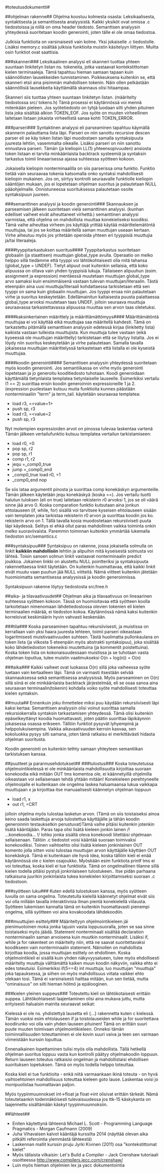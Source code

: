 #toteutusdokumentti#

##ohjelman rakenne##
Ohjelma koostuu kolmesta osasta: Leksikaalisesta, syntaktisesta ja semanttisesta analyysistä.
Kaikki yksiköt ovat omissa .c tiedostoissa ja niillä on oma header tiedosto. Semanttsen
analyysin yhteydessä suoritetaan koodin generointi, joten tälle ei ole omaa tiedostoa.

Julkisia funktioita on varsinaisesti vain kolme. Yksi jokaiselle .c tiedostolle.
Lisäksi memory.c sisältää julkisia funktioita muistin käsitelyyn liittyen. Muilta osin
funktiot ovat saattisia.

###skanneri###
Leksikaalinen analyysi eli skanneri tuottaa yhteen suuntaan linkitetyn listan ns.
tokeneita, jotka vastaavat kontekstittoman kielen terminaaleja. Tämä tapahtuu hieman
samaan tapaan kuin säännöllisten lausekkeiden tunnistaminen. Poikkeuksena kuitenkin se,
että skanneri etsii aina pisimmän mahdollisen tokenin. Näin ollen pelkästään
säännöllisiä lausekkeita käyttämällä skannaus olisi hitaampaa.

Skanneri siis tuottaa yhteen suuntaan linkitetyn listan. (määritelty tiedostossa
src/ tokens.h) Tämä prosessi ei käytännössä voi mennä mitenkään pieleen. Jos syötetiedosto
on tyhjä luodaan silti yhden pituinen lista joka sisältää alkion TOKEN_EOF.
Jos syöte on muuten virheellinen laitetaan listaan jokaista virheellistä sanaa kohti
TOKEN_ERROR.

###parseri###
Syntaktinen analyysi eli parseaminen tapahtuu käymällä skannerin palauttama lista
läpi. Parseri on niin sanottu recursive descen parser eli se käy token listan läpi
muodostaen samalla syntaksipuuta juuresta lehtiin, vasemmalta
oikealle. Lisäksi parseri on niin sanottu ennustava parseri. Tämän (ja kieliopin
LL(1) yhteensopivuuden) ansiosta token listaan ei tarvita minkäänlaista backtrack
systeemiä ja syntaksin tarkastus toimii lineaarisessa ajassa suhteessa syötteen kokoon.

Jokaisella kieliopin nonterminaalilla on siis parserissa oma funktio. Funktio tietää
vain seuraavaa tokenia katsomalla onko syntaksi mahdollisesti kieliopin mukainen.
Jos on, siirtyy kontrolli seuraavalle funktiolle kieliopin sääntöjen mukaan, jos ei
lopetetaan ohjelman suoritus ja palautetaan NULL pääohjelmalle. Onnistuneessa
suorituksessa palautetaan osoite syntaksipuun juureen.

###semanttinen analyysi ja koodin generointi###
Skannauksen ja parseamisen jälkeen suoritetaan vielä semanttinen analyysi.
(kunhan edelliset vaiheet eivät aiheuttaneet virhettä.) semanttinen analyysi varmistaa,
että ohjelma on mahdollista muuttaa konekieliseksi koodiksi. Tämä vaihe aiheuttaa
virheen jos käyttäjä yrittää käytää määrittelemätöntä muuttujaa, tai jos se koittaa
määritellä saman muuttujan useaan kertaan. Virhe aiheutuu myös jos yritetään operoida
yhteen eri tyyppisiä muuttujia ja/tai literaaleja.

####tyyppitarkastuksen suoritus####
Tyyppitarkastus suoritetaan globaalin
(ja staattisen) muuttujan global_type avulla. Operaatio on melko helppo sillä tiedämme
että tyyppi voi lähtökohtaisesti olla mitä tahansa (global_type = UNDEF). Tietyt
alipuut ovat kuitenkin sellaisia, että koko alipuussa on oltava vain yhden tyyppisiä
lukuja. Tällaiseen alipuuhun (esim. assignment ja expression) mentäessä muutetaan
muuttujan global_type arvo samaksi kuin ensimmäisenä vastaan tulevan muuttujan/literaalin.
Tästä eteenpäin aina uusi muuttuja/literaali kohdattaessa tarkistetaan että sen tyyppi
on sama kuin globaalin muuttujan. Jos tyyppi eroaa niin palautetaan virhe ja suoritus
keskeytetään. Edellämainitun kaltaisesta puusta palattaessa global_type arvoksi muutetaan
taas UNDEF, jolloin seuraava muuttuja seuraavassa tarkastettavassa alipuussa muuttaa
sen arvon taas oletetuksi.

####kaksinkertainen määrittely ja määrittämättömyys####
Määrittämätöntä muuttujaa ei voi käyttää eikä muuttujaa saa määritellä kahdesti. Tämä
on tarkastettu pitämällä semanttisen analyysin edetessä kirjaa (linkitetty lista) kaikista
vastaan tulleista muuttujista. Kun muuttuja tulee vastaan (eikä kyseessä ole muuttujan
määrittelly) tarkistetaan että se löytyy listalta. Jos ei löydy niin suoritus keskeytetään
ja virhe palautetaan. Samalla tavalla jokaisessa muuttujan määrittelyssä tarkastetaan
että listalla ei ole kyseistä muuttujaa.

####koodin generointi####
Semanttisen analyysin yhteydessä suoritetaan myös koodin generointi. Jos semantiikassa
on virhe myös generointi lopetetaan ja jo generoitu kooditiedosto tuhotaan. Koodi
generoidaan käyttämällä tietynlaista templatea tietynlaiselle lauseelle. Esimerkiksi
vertailu (1 == 2) suorittaa ensin koodin generoinnin expressioneille 1 ja 2.
(expression puolestaan kutsuu muita funktioita kunnes päästään nonterminaaliin "term"
ja term_tail. käytetään seuraavaa templatea:
 * load r3, =<value=1>
 * push sp, r3
 * load r3, =<value=2
 * push sp, r3

Nyt molempien expressioiden arvot on pinossa tulevaa laskentaa vartenä
Tämän jälkeen vertailufunktio kutsuu templatea vertailun tarkistamiseen:
 * load r0, =0
 * pop sp, r2
 * pop sp, r1
 * comp r1, r2
 * jequ =_comp0_true
 * jump =_comp0_end
 * _comp0_true load r0, =1
 * _comp0_end nop

Se siis lataa argumentit pinosta ja suorittaa comp konekäskyn argumenteille. Tämän jälkeen
käytetään jequ konekäskyä (koska ==). Jos vertailu tuotti halutun tuloksen (eli on true)
laitetaan rekisterin r0 arvoksi 1, jos se oli väärä sinne jää arvo 0. Koska comparation
funktio kutsutaan aina jonkun ehtolauseen (if, while, for) sisällä voi tarvitsee kyseisen
ehtolauseen sisään vain templaten joka tarkistaa rekisterin r0 arvon ja suorittaa koodin
jos ko. rekisterin arvo on 1. Tällä tavalla kooia muodostetaan rekursiiviseti puuta
läpi käydessä. Selitys ei ehkä ollut paras mahdollinen vaikka toiminta onkin melko
suoraviivaista. Paremmin toimnnan kuitenkin ymmärtää lukemalla tiedoston src/semantics.c

###syntaksipuu###
Syntaksipuu on rakenne, jossa jokaisella solmulla on linkit **kaikkiin mahdollisiin**
lehtiin ja alipuihin mitä kyseisestä solmusta voi lähteä. Toisin sanoen solmun linkit
vastaavat nonterminaalin predict joukkoa. Jokainen linkki on alustettu NULL pointteriksi
ja syntaksipuuta rakennettaessa linkit täytetään. On kuitenkin huomattavaa, että kaikki
linkit eivät muutu vaan puuhun jää NULL viitteitä. Nämä viitteet kuitenkin jätetään
huomioimatta semantisessa analyysissä ja koodin generoinnissa.

Syntaksipuun rakenne löytyy tiedostosta src/tree.h

##aika- ja tilavaativuudet##
Ohjelman aika ja tilavaativuus on lineaarinen suhteessa syötteen kokoon. Tässä on
huomioitavaa että syötteen koolla tarkoitetaan nimenomaan lähdetiedostossa olevien
tokenien eli kielen terminaalien määrää, ei tiedoston kokoa. Käytännössä nämä kaksi
kuitenkin korreloivat keskimäärin hyvin vahvasti keskenään.

###tila###
Koska parseaminen tapahtuu rekursiivisesti, ja muistissa on kerrallaan vain yksi haara
juuresta lehteen, toimii parseri oikeastaan logaritmisesti muistivaativuuden suhteen.
Tästä huolimatta pullonkaulana on token lista (ja viikosta 5 eteenpäin myös
abstrakti syntaksipuu), joka sisältää koko lähdetiedoston
tokeneiksi muutettuina (ja kommentit poistettuina). Koska token lista on
kokonaisuudessaan muistissa ja se tuhotaan vasta ohjelman loputtua, tulee muistin
vaatimukseksi O(n + log(n)) = O(n)

###aika###
Kaikki vaiheet ovat luokassa O(n) sillä joka vaiheessa syöte luetaan vain kertaalleen läpi.
Tämä on varmasti itsestään selvää skannauksessa sekä semanttisessa analyysissä. Myös parseaminen
on O(n) sillä siinä ei ole minkäänlaista backtrack järjestelmää, eli se osaa sanoa aina
seuraavan terminaalin(tokenin) kohdalla voiko syöte mahdollisesti toteuttaa kielen syntaksin.

##muuta##
Ennenkuin joku ihmettelee miksi puu käydään rekursiivisesti läpi kaksi kertaa:
Semanttisen analyysin olisi voinut suorittaa samalla rekursiokerralla syntaksin tarkastamisen
yhteydessä. Tämä olisi kuitenkin epäselkeyttänyt koodia huomattavasti, joten päätin
suorittaa läpikäynnin jokaisessa osassa erikseen. Tällöin funktiot pysyvät lyhyempinä
ja helppolukuisempina. Vaikka aikavaativuuden kerroin kasvaa, sen kokoluokka pysyy
silti samana, joten tämä ratkaisu ei merkittävästi hidasta ohjelman suoritusta.

Koodin generointi on kuitenkin tethty samaan yhteyteen semantiikan tarkistuksen kanssa.

##puutteet ja parannusehdotukset##
###tulostus###
Koska toteutetussa ohjelmointikielessä ei ole minkäänlaista mahdollisuutta kirjoittaa suoraan
konekoodia eikä mitään OUT tms komentoa ole, ei käännetyillä ohjelmilla oikeastaan voi sellaisenaan
tehdä yhtään mitään! Konekieleen perehtyneelle ohjelmoijalle ei kuitenkaan ole ongelma laskea haluamaansa
lukua vaikkapa muuttujaan x ja kirjoittaa itse manuaalisesti käännetyn ohjelman loppuun
 * load r1, x
 * out r1, =CRT

jolloin ohjelma myös tulostaa lasketun arvon. (Tämä on siis toistaiseksi ainoa keino saada laskettuja
arvoja tulostettua käyttäjälle ja tähän koodin generoinnin testauksetkin perustuvat)Tämä vaihe pitäisi kuitenkin jotenkin lisätä kääntäjään.
Paras tapa olisi lisätä kieleen jonkin lainen /! ...konekoodia... !/ lohko jonka sisällä oleva konekoodi
liitettäisi ohjelmaan sellaisenaan. Tällöin .c tiedostot voisi kääntää suoraan toimivaksi konekoodiksi.
Toinen vaihtoehto olisi lisätä kieleen jonkinlainen OUT komento jolla sitten voisi tulostaa muuttujan arvon
käyttäjälle käyttäen OUT konekäskyä. Tämä ei kuitenkaan ole hyvä idea, koska tällöin kieli ei enää
käytännössä ole c kielen osajoukko. Myöskään esim funktiota printf tms ei voi toteuttaa, koska kieli ei
tue funktioita. Tämä on ongelmallinen tilanne sillä kielen todella pitäisi pystyä jonkinlaiseen
tulostukeen.. Itse pidän parhaana ratkaisuna juurikin jonkinlaista tukea konekielen kirjoittamiseksi
suoraan .c tiedostoon.

###syötteen luku###
Kuten edellä tulostuksen kanssa, myös syötteen luvulla on sama ongelma. Toteutetulla kielellä käännetyt
ohjelmat eivät siis voi olla millään tavalla interaktiivisia ilman pientä konekielellä viilausta.
Syötteen lukemisen kannalta tämä on kuitenkin huomattavasti pienempi ongelma, sillä syötteen voi aina
kovakoodata lähdekoodiin.

###muuttujien esittely###
Määriteltyyn ohjelmointikieleen jäi pienimuotoinen moka jonka tajusin vasta loppusuoralla, joten se saa
sinne toistaiseksi myös jäädä. Statement nonterminaali sisältää declaration nonterminaalin saman arvoisena
kuin muutkin nonterminaalit. Lisäksi if, while ja for rakenteet on määritelty niin, että ne saavat
suoritettavaksi koodikseen vain nonterminaalin statement. Näinollen on mahdollista kirjoittaa koodia,
jossa muuttujan esittely on ehdollinen. Koska ohjelmointikieli ei sisällä kuin yhden näkyvyysalueen, tulee
myös ehdollisesti määritelty muuttuja välttämättä kaiken muun koodin näkyviin, vaikka ehto ei edes toteutuisi.
Esimerkiksi if(5==4) int muuttuja; luo muuttujan "muuttuja" joka tapauksessa, ja siihen on myös mahdollisuus
viitata vaikkei ehto olekaan tosi. Tämä ei varsinaisesti haittaa mitään, kun sen tietää, mutta "ominaisuus"
on silti hieman hölmö ja epälooginen.

###kielen yleinen suppeus###
Toteutettu kieli on lähtökotaisesti erittäin suppea. Lähtökohtaisesti laajentaminen olisi aina mukava
juttu, mutta erityisesti haluaisin mainita seuraavat seikat:

Kielessä ei ole ns. yhdistettyä lausetta
eli {...} rakennetta kuten c kielessä. Tämän vuoksi esim ehtolauseen if ja toistolauseiden while ja for
suoritettava koodirunko voi olla vain yhden lauseen pituinen! Tämä on erittäin suuri puute muuten
toimivaan ohjelmointikieleen. Onneksi tämän toiminnallisuuden toteuttaminen ei ole kovin suuri vaiva
ja teen sen varmaan viimeistään kurssin loputtua.

Ennenaikainen lopettaminen tulisi myös olla mahdollista. Tällä hetkellä ohjelman suoritus loppuu vasta
kun kontrolli päätyy ohjelmakoodin loppuun. Return lauseen toteutus ratkaisisi ongelman ja mahdollistaisi
ehdollisen suorituksen lopetuksen. Tämä on myös todella helppo toteuttaa.

Koska kieli ei tue funktioita - enkä niitä varmaankaan ikinä toteuta - on hyvä vaihtoehtoinen mahdollisuus
toteuttaa kieleen goto lause. Laskentaa voisi jo monipuolistaa huomattavan paljon.

Myös tyypinmuunnokset int->float ja float->int olisivat erittäin tärkeät. Nämä toteutetaankin todennäköisesti
tulevaisuudessa jos ttk-15 käskykanta on laajennettu sisältämään käskyt tyypinmuunnoksiin.

##lähteet##
 * Eniten käytettynä lähteenä Michael L. Scott - Programming Language Pragmatics - Morgan Caufmann (2009)
 * Juha Vihavaisen kalvot kääntäjä kurssilta 2014 (näyttää olevan aika pitkälti referointia ylemmästä lähteestä)
 * Laskennan mallit kurssin pruju Jyrki Kivinen (2011) osa "kontekstittomat kielet"
 * Myös tällaista vilkaisin: Let's Build a Compiler - Jack Crenshaw tutoriaali osoitteessa http://www.compilers.iecc.com/crenshaw/
 * Luin myös hieman ohjelmien lex ja yacc dokumentointia